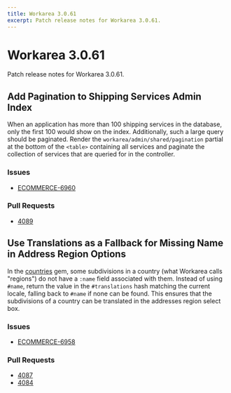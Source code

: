 ```yaml
---
title: Workarea 3.0.61
excerpt: Patch release notes for Workarea 3.0.61.
---
```


# Workarea 3.0.61

Patch release notes for Workarea 3.0.61.

## Add Pagination to Shipping Services Admin Index

When an application has more than 100 shipping services in the database,
only the first 100 would show on the index. Additionally, such a large
query should be paginated. Render the `workarea/admin/shared/pagination`
partial at the bottom of the `<table>` containing all services and
paginate the collection of services that are queried for in the
controller.

### Issues

- [ECOMMERCE-6960](https://jira.tools.weblinc.com/browse/ECOMMERCE-6960)

### Pull Requests

- [4089](https://stash.tools.weblinc.com/projects/WL/repos/workarea/pull-requests/4089/overview)


## Use Translations as a Fallback for Missing Name in Address Region Options

In the [countries](https://github.com/hexorx/countries) gem,
some subdivisions in a country (what Workarea calls "regions") do not
have a `:name` field associated with them. Instead of using `#name`,
return the value in the `#translations` hash matching the current
locale, falling back to `#name` if none can be found. This ensures that
the subdivisions of a country can be translated in the addresses region
select box.

### Issues

- [ECOMMERCE-6958](https://jira.tools.weblinc.com/browse/ECOMMERCE-6958)

### Pull Requests

- [4087](https://stash.tools.weblinc.com/projects/WL/repos/workarea/pull-requests/4087/overview)
- [4084](https://stash.tools.weblinc.com/projects/WL/repos/workarea/pull-requests/4084/overview)

